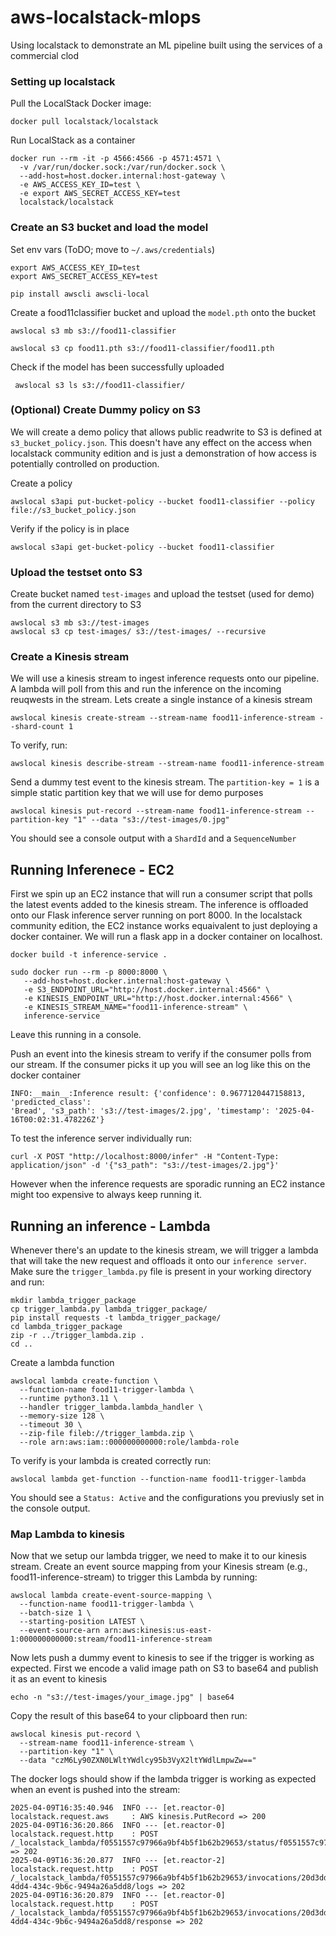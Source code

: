 # aws-localstack-mlops
Using localstack to demonstrate an ML pipeline built using the services of a commercial clod 

### Setting up localstack

Pull the LocalStack Docker image:

```
docker pull localstack/localstack
```

Run LocalStack as a container
```
docker run --rm -it -p 4566:4566 -p 4571:4571 \
  -v /var/run/docker.sock:/var/run/docker.sock \
  --add-host=host.docker.internal:host-gateway \
  -e AWS_ACCESS_KEY_ID=test \
  -e export AWS_SECRET_ACCESS_KEY=test
  localstack/localstack
```

### Create an S3 bucket and load the model

Set env vars (ToDO; move to `~/.aws/credentials`)
```
export AWS_ACCESS_KEY_ID=test
export AWS_SECRET_ACCESS_KEY=test
```

```
pip install awscli awscli-local
```

Create a food11classifier bucket and upload the `model.pth` onto the bucket 

```
awslocal s3 mb s3://food11-classifier

awslocal s3 cp food11.pth s3://food11-classifier/food11.pth
```

Check if the model has been successfully uploaded
```
 awslocal s3 ls s3://food11-classifier/
```

### (Optional) Create Dummy policy on S3 

We will create a demo policy that allows public readwrite to S3 is defined at `s3_bucket_policy.json`. This doesn't have any effect on the access when localstack community edition and is just a demonstration of how access is potentially controlled on production. 


Create a policy
```
awslocal s3api put-bucket-policy --bucket food11-classifier --policy file://s3_bucket_policy.json
```

Verify if the policy is in place 
```
awslocal s3api get-bucket-policy --bucket food11-classifier
```

### Upload the testset onto  S3 

Create bucket named `test-images` and upload the testset (used for demo) from the current directory to S3 
```
awslocal s3 mb s3://test-images
awslocal s3 cp test-images/ s3://test-images/ --recursive
```

### Create a Kinesis stream 

We will use a kinesis stream to ingest inference requests onto our pipeline. A lambda will poll from this and run the inference on the incoming reuqwests in the stream. Lets create a single instance of a kinesis stream
```
awslocal kinesis create-stream --stream-name food11-inference-stream --shard-count 1
```
To verify, run: 

```
awslocal kinesis describe-stream --stream-name food11-inference-stream
```

Send a dummy test event to the kinesis stream. The `partition-key = 1` is a simple static partition key that we will use for demo purposes

```
awslocal kinesis put-record --stream-name food11-inference-stream --partition-key "1" --data "s3://test-images/0.jpg"
```

You should see a console output with a `ShardId` and a `SequenceNumber`

## Running Inferenece - EC2

First we spin up an EC2 instance that will run a consumer script that polls the latest events added to the kinesis stream. The inference is offloaded onto our Flask inference server running on port 8000. In the localstack community edition, the EC2 instance works equaivalent to just deploying a docker container. We will run a flask app in a docker container on localhost. 

```
docker build -t inference-service .

sudo docker run --rm -p 8000:8000 \
   --add-host=host.docker.internal:host-gateway \
   -e S3_ENDPOINT_URL="http://host.docker.internal:4566" \
   -e KINESIS_ENDPOINT_URL="http://host.docker.internal:4566" \
   -e KINESIS_STREAM_NAME="food11-inference-stream" \
   inference-service
```
Leave this running in a console. 

Push an event into the kinesis stream to verify if the consumer polls from our stream. If the consumer picks it up you will see an log like this on the docker container
```
INFO:__main__:Inference result: {'confidence': 0.9677120447158813, 'predicted_class': 
'Bread', 's3_path': 's3://test-images/2.jpg', 'timestamp': '2025-04-16T00:02:31.478226Z'}
```

To test the inference server individually run: 

```
curl -X POST "http://localhost:8000/infer" -H "Content-Type: application/json" -d '{"s3_path": "s3://test-images/2.jpg"}'
```

However when the inference requests are sporadic running an EC2 instance might too expensive to always keep running it. 


## Running an inference - Lambda

Whenever there's an update to the kinesis stream, we will trigger a lambda that will take the new request and offloads it onto our `inference server`. Make sure the `trigger_lambda.py` file is present in your working directory and run:

```
mkdir lambda_trigger_package
cp trigger_lambda.py lambda_trigger_package/
pip install requests -t lambda_trigger_package/
cd lambda_trigger_package
zip -r ../trigger_lambda.zip .
cd ..
``` 

Create a lambda function 

```
awslocal lambda create-function \
  --function-name food11-trigger-lambda \
  --runtime python3.11 \
  --handler trigger_lambda.lambda_handler \
  --memory-size 128 \
  --timeout 30 \
  --zip-file fileb://trigger_lambda.zip \
  --role arn:aws:iam::000000000000:role/lambda-role
```

To verify is your lambda is created correctly run:

```
awslocal lambda get-function --function-name food11-trigger-lambda
```

You should see a `Status: Active` and the configurations you previusly set in the console output. 

### Map Lambda to kinesis

Now that we setup our lambda trigger, we need to make it to our kinesis stream. Create an event source mapping from your Kinesis stream (e.g., food11-inference-stream) to trigger this Lambda by running:

```
awslocal lambda create-event-source-mapping \
  --function-name food11-trigger-lambda \
  --batch-size 1 \
  --starting-position LATEST \
  --event-source-arn arn:aws:kinesis:us-east-1:000000000000:stream/food11-inference-stream
```

Now lets push a dummy event to kinesis to see if the trigger is working as expected. First we encode a valid image path on S3 to base64 and publish it as an event to kinesis 

```
echo -n "s3://test-images/your_image.jpg" | base64
```

Copy the result of this base64 to your clipboard then run:

```
awslocal kinesis put-record \
  --stream-name food11-inference-stream \
  --partition-key "1" \
  --data "czM6Ly90ZXN0LWltYWdlcy95b3VyX2ltYWdlLmpwZw=="
```

The docker logs should show if the lambda trigger is working as expected when an event is pushed into the stream:

```
2025-04-09T16:35:40.946  INFO --- [et.reactor-0] localstack.request.aws     : AWS kinesis.PutRecord => 200
2025-04-09T16:36:20.866  INFO --- [et.reactor-0] localstack.request.http    : POST /_localstack_lambda/f0551557c97966a9bf4b5f1b62b29653/status/f0551557c97966a9bf4b5f1b62b29653/ready => 202
2025-04-09T16:36:20.877  INFO --- [et.reactor-2] localstack.request.http    : POST /_localstack_lambda/f0551557c97966a9bf4b5f1b62b29653/invocations/20d3ddc4-4dd4-434c-9b6c-9494a26a5dd8/logs => 202
2025-04-09T16:36:20.879  INFO --- [et.reactor-0] localstack.request.http    : POST /_localstack_lambda/f0551557c97966a9bf4b5f1b62b29653/invocations/20d3ddc4-4dd4-434c-9b6c-9494a26a5dd8/response => 202
```
